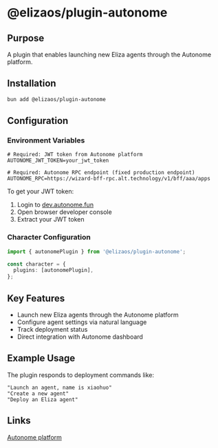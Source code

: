 # @elizaos/plugin-autonome

## Purpose
A plugin that enables launching new Eliza agents through the Autonome platform.

## Installation
```bash
bun add @elizaos/plugin-autonome
```

## Configuration
### Environment Variables
```env
# Required: JWT token from Autonome platform
AUTONOME_JWT_TOKEN=your_jwt_token

# Required: Autonome RPC endpoint (fixed production endpoint)
AUTONOME_RPC=https://wizard-bff-rpc.alt.technology/v1/bff/aaa/apps
```

To get your JWT token:
1. Login to [dev.autonome.fun](https://dev.autonome.fun)
2. Open browser developer console
3. Extract your JWT token

### Character Configuration
```typescript
import { autonomePlugin } from '@elizaos/plugin-autonome';

const character = {
  plugins: [autonomePlugin],
};
```

## Key Features
- Launch new Eliza agents through the Autonome platform
- Configure agent settings via natural language
- Track deployment status
- Direct integration with Autonome dashboard

## Example Usage
The plugin responds to deployment commands like:
```plaintext
"Launch an agent, name is xiaohuo"
"Create a new agent"
"Deploy an Eliza agent"
```

## Links
[Autonome platform](https://dev.autonome.fun)
